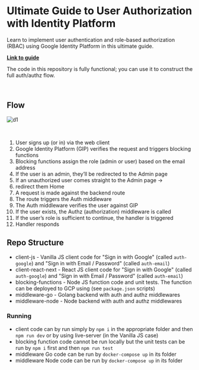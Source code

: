 # Ultimate Guide to User Authorization with Identity Platform


Learn to implement user authentication and role-based authorization (RBAC) using Google Identity Platform in this ultimate guide.

[**Link to guide**](https://dev.to/michalmoravik/ultimate-guide-to-user-authorization-with-identity-platform-5ekg)

The code in this repository is fully functional; you can use it to construct the full auth/authz flow.

<br />

## Flow

![d1](https://github.com/MichalMoravik/google-identity-guide/assets/32333157/e6510e8d-a635-494b-9f23-82aed18eb18b)

<br />

1. User signs up (or in) via the web client
2. Google Identity Platform (GIP) verifies the request and triggers blocking functions
3. Blocking functions assign the role (admin or user) based on the email address
4. If the user is an admin, they’ll be redirected to the Admin page
5. If an unauthorized user comes straight to the Admin page →
6. redirect them Home
7. A request is made against the backend route
8. The route triggers the Auth middleware
9. The Auth middleware verifies the user against GIP
10. If the user exists, the Authz (authorization) middleware is called
11. If the user’s role is sufficient to continue, the handler is triggered
12. Handler responds

## Repo Structure

- client-js - Vanilla JS client code for "Sign in with Google" (called `auth-google`) and "Sign in with Email / Password" (called `auth-email`)
- client-react-next - React JS client code for "Sign in with Google" (called `auth-google`) and "Sign in with Email / Password" (called `auth-email`)
- blocking-functions - Node JS function code and unit tests. The function can be deployed to GCP using (see `package.json` scripts)
- middleware-go - Golang backend with auth and authz middlewares
- middleware-node - Node backend with auth and authz middlewares

### Running

- client code can by run simply by `npm i` in the appropriate folder and then `npm run dev` or by using live-server (in the Vanilla JS case)
- blocking function code cannot be run locally but the unit tests can be run by `npm i` first and then `npm run test`
- middleware Go code can be run by `docker-compose up` in its folder
- middleware Node code can be run by `docker-compose up` in its folder
